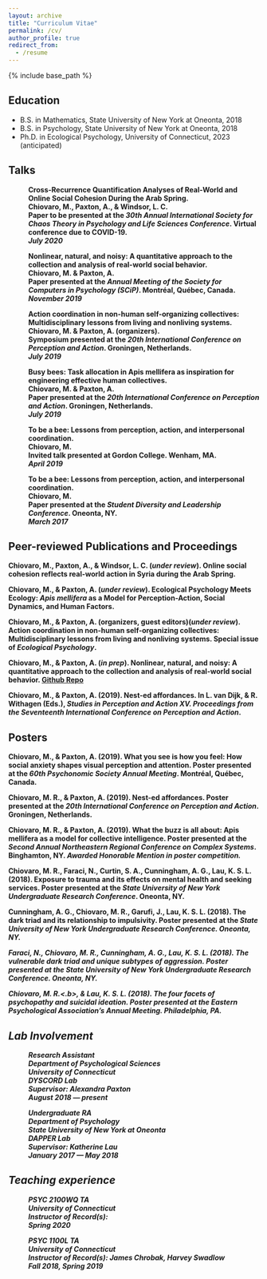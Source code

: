 ```yaml
---
layout: archive
title: "Curriculum Vitae"
permalink: /cv/
author_profile: true
redirect_from:
  - /resume
---
```


{% include base_path %}

## Education

* B.S. in Mathematics, State University of New York at Oneonta, 2018
* B.S. in Psychology, State University of New York at Oneonta, 2018
* Ph.D. in Ecological Psychology, University of Connecticut, 2023 (anticipated)

## Talks

<p style="margin-left: 40px"><b>Cross-Recurrence Quantification Analyses of Real-World and Online Social Cohesion During the Arab Spring.
<br>Chiovaro, M., Paxton, A., & Windsor, L. C.
<br>Paper to be presented at the <i>30th Annual International Society for Chaos Theory in Psychology and Life Sciences Conference</i>. Virtual conference due to COVID-19.
<br><i>July 2020</i></p>  

<p style="margin-left: 40px"><b>Nonlinear, natural, and noisy: A quantitative approach to the collection and analysis of real-world social behavior.</b>
<br>Chiovaro, M. & Paxton, A.
<br>Paper presented at the <i>Annual Meeting of the Society for Computers in Psychology (SCiP)</i>. Montréal, Québec, Canada.
<br><i>November 2019</i></p>  

<p style="margin-left: 40px"><b>Action coordination in non-human self-organizing collectives: Multidisciplinary lessons from living and nonliving systems.</b>
<br>Chiovaro, M. & Paxton, A. (organizers).
<br>Symposium presented at the <i>20th International Conference on Perception and Action</i>. Groningen, Netherlands.
<br><i>July 2019</i></p>  

<p style="margin-left: 40px"><b>Busy bees: Task allocation in Apis mellifera as inspiration for engineering effective human collectives.</b>
<br>Chiovaro, M. & Paxton, A.
<br>Paper presented at the <i>20th International Conference on Perception and Action</i>. Groningen, Netherlands.
<br><i>July 2019</i></p>

<p style="margin-left: 40px"><b>To be a bee: Lessons from perception, action, and interpersonal coordination.</b>
<br>Chiovaro, M.
<br>Invited talk presented at Gordon College. Wenham, MA.
<br><i>April 2019</i></p>

<p style="margin-left: 40px"><b>To be a bee: Lessons from perception, action, and interpersonal coordination.</b>
<br>Chiovaro, M.
<br>Paper presented at the <i>Student Diversity and Leadership Conference</i>. Oneonta, NY.
<br><i>March 2017</i></p>

## Peer-reviewed Publications and Proceedings

<b>Chiovaro, M.</b>, Paxton, A., & Windsor, L. C. (<i>under review</i>). Online social cohesion reflects real-world action in Syria during the Arab Spring.

<b>Chiovaro, M.</b>, & Paxton, A. (<i>under review</i>).  Ecological Psychology Meets Ecology: <i>Apis mellifera</i> as a Model for Perception-Action, Social Dynamics, and Human Factors.

<b>Chiovaro, M.</b>, & Paxton, A. (organizers, guest editors)(<i>under review</i>). Action coordination in non-human self-organizing collectives: Multidisciplinary lessons from living and nonliving systems. Special issue of <i>Ecological Psychology</i>.

<b>Chiovaro, M.</b>, & Paxton, A. (<i>in prep</i>). Nonlinear, natural, and noisy: A quantitative approach to the collection and analysis of real-world social behavior. [Github Repo](https://github.com/mchiovaro/nonlinear-natural-noisy)

<b>Chiovaro, M.</b>, & Paxton, A. (2019). Nest-ed affordances. In  L. van Dijk, & R. Withagen (Eds.), <i>Studies in Perception and Action XV. Proceedings from the Seventeenth International Conference on Perception and Action</i>.

## Posters

<b>Chiovaro, M.</b>, & Paxton, A. (2019). What you see is how you feel: How social anxiety shapes visual perception and attention. Poster presented at the <i>60th Psychonomic Society Annual Meeting</i>. Montréal, Québec, Canada.

<b>Chiovaro, M. R.</b>, & Paxton, A. (2019). Nest-ed affordances. Poster presented at the <i>20th International Conference on Perception and Action</i>. Groningen, Netherlands.

<b>Chiovaro, M. R.</b>, & Paxton, A. (2019). What the buzz is all about: Apis mellifera as a model for collective intelligence. Poster presented at the <i>Second Annual Northeastern Regional Conference on Complex Systems</i>. Binghamton, NY.
*Awarded Honorable Mention in poster competition.*

<b>Chiovaro, M. R.</b>, Faraci, N., Curtin, S. A., Cunningham, A. G., Lau, K. S. L. (2018). Exposure to trauma and its effects on mental health and seeking services. Poster presented at the <i>State University of New York Undergraduate Research Conference</i>. Oneonta, NY.

Cunningham, A. G., <b>Chiovaro, M. R.</b>, Garufi, J., Lau, K. S. L. (2018). The dark triad and its relationship to impulsivity. Poster presented at the <i>State University of New York Undergraduate Research Conference<i/>. Oneonta, NY.

Faraci, N., <b>Chiovaro, M. R.</b>, Cunningham, A. G., Lau, K. S. L. (2018). The vulnerable dark triad and unique subtypes of aggression. Poster presented at the <i>State University of New York Undergraduate Research Conference</i>. Oneonta, NY.

<b>Chiovaro, M. R.<.b>, & Lau, K. S. L. (2018). The four facets of psychopathy and suicidal ideation. Poster presented at the <i>Eastern Psychological Association’s Annual Meeting</i>. Philadelphia, PA.

## Lab Involvement

<p style="margin-left: 40px"><b>Research Assistant</b>
<br>Department of Psychological Sciences
<br>University of Connecticut
<br>DYSCORD Lab
<br>Supervisor: Alexandra Paxton
<br><i>August 2018 — present</i></p>    

<p style="margin-left: 40px"><b>Undergraduate RA</b>
<br>Department of Psychology
<br>State University of New York at Oneonta
<br>DAPPER Lab
<br>Supervisor: Katherine Lau
<br><i>January 2017 — May 2018</i></p>

## Teaching experience

<p style="margin-left: 40px"><b>PSYC 2100WQ TA</b>
<br>University of Connecticut
<br>Instructor of Record(s):
<br><i>Spring 2020</i></p>

<p style="margin-left: 40px"><b>PSYC 1100L TA</b>
<br>University of Connecticut
<br>Instructor of Record(s): James Chrobak, Harvey Swadlow
<br><i>Fall 2018, Spring 2019</i></p>
